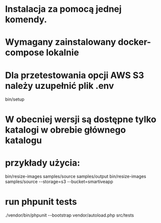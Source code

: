 # Instalacja za pomocą jednej komendy. 
# Wymagany zainstalowany docker-compose lokalnie
# Dla przetestowania opcji AWS S3 należy uzupełnić plik .env
bin/setup

# W obecniej wersji są dostępne tylko katalogi w obrebie głównego katalogu
# przykłady użycia: 
bin/resize-images samples/source samples/output
bin/resize-images samples/source --storage=s3 --bucket=smartiveapp

# run phpunit tests
./vendor/bin/phpunit --bootstrap vendor/autoload.php src/tests
